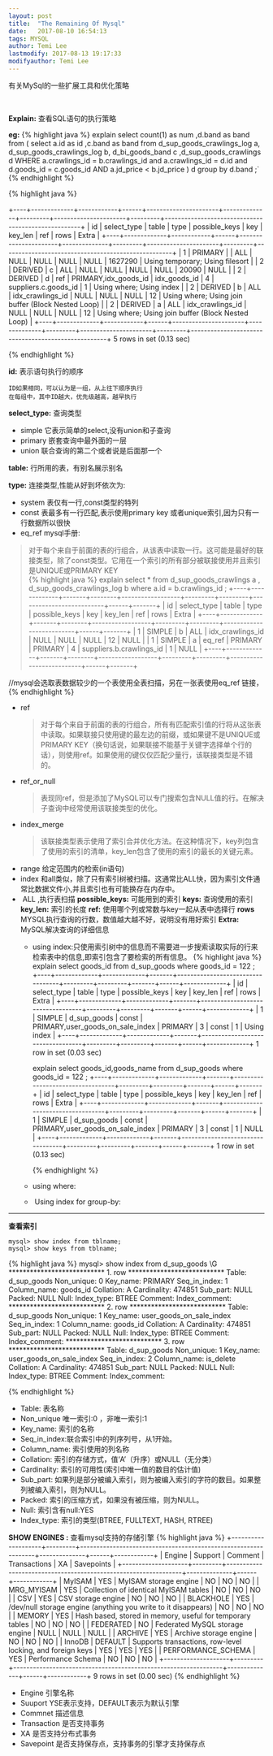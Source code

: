 ```yaml
---
layout: post
title:  "The Remaining Of Mysql"
date:   2017-08-10 16:54:13
tags: MYSQL
author: Temi Lee
lastmodify: 2017-08-13 19:17:33
modifyauthor: Temi Lee
---
```


有关MySql的一些扩展工具和优化策略

<br/>

**Explain:** 查看SQL语句的执行策略

**eg:** 
{% highlight java %}
explain select count(1) as num ,d.band as band from (  select a.id as id ,c.band as band from d_sup_goods_crawlings_log a,         d_sup_goods_crawlings_log b,         d_bi_goods_band c ,d_sup_goods_crawlings d          WHERE  a.crawlings_id = b.crawlings_id and a.crawlings_id = d.id and d.goods_id = c.goods_id   AND a.jd_price < b.jd_price           ) d group by d.band ;`
{% endhighlight %}

{% highlight java %}

+----+-------------+------------+------+----------------------+--------------+---------+----------------------+---------+----------------------------------------------------+
| id | select_type | table      | type | possible_keys        | key          | key_len | ref                  | rows    | Extra                                              |
+----+-------------+------------+------+----------------------+--------------+---------+----------------------+---------+----------------------------------------------------+
|  1 | PRIMARY     | <derived2> | ALL  | NULL                 | NULL         | NULL    | NULL                 | 1627290 | Using temporary; Using filesort                    |
|  2 | DERIVED     | c          | ALL  | NULL                 | NULL         | NULL    | NULL                 |   20090 | NULL                                               |
|  2 | DERIVED     | d          | ref  | PRIMARY,idx_goods_id | idx_goods_id | 4       | suppliers.c.goods_id |       1 | Using where; Using index                           |
|  2 | DERIVED     | b          | ALL  | idx_crawlings_id     | NULL         | NULL    | NULL                 |      12 | Using where; Using join buffer (Block Nested Loop) |
|  2 | DERIVED     | a          | ALL  | idx_crawlings_id     | NULL         | NULL    | NULL                 |      12 | Using where; Using join buffer (Block Nested Loop) |
+----+-------------+------------+------+----------------------+--------------+---------+----------------------+---------+----------------------------------------------------+
5 rows in set (0.13 sec)
 
{% endhighlight %}

**﻿id:** 表示语句执行的顺序

    ID如果相同，可以认为是一组，从上往下顺序执行
    在每组中，其中ID越大，优先级越高，越早执行

**select_type:** 查询类型
- ﻿simple 它表示简单的select,没有union和子查询
- ﻿primary 嵌套查询中最外面的一层
- ﻿union ﻿联合查询的第二个或者说是后面那一个

**﻿table:** 行所用的表，有别名展示别名

**﻿type:** ﻿连接类型,性能从好到坏依次为:
- ﻿system 表仅有一行,const类型的特列
- ﻿const 表最多有一行匹配,表示使用﻿primary key 或者unique索引,因为只有一行数据所以很快
- ﻿eq_ref mysql手册: 
> ﻿对于每个来自于前面的表的行组合，从该表中读取一行。这可能是最好的联接类型，除了const类型。它用在一个索引的所有部分被联接使用并且索引是UNIQUE或PRIMARY KEY<br/>
   {% highlight java %}
   explain select * from d_sup_goods_crawlings a , d_sup_goods_crawlings_log b  where a.id = b.crawlings_id ;
   +----+-------------+-------+--------+------------------+---------+---------+--------------------------+------+-------+
   | id | select_type | table | type   | possible_keys    | key     | key_len | ref                      | rows | Extra |
   +----+-------------+-------+--------+------------------+---------+---------+--------------------------+------+-------+
   |  1 | SIMPLE      | b     | ALL    | idx_crawlings_id | NULL    | NULL    | NULL                     |   12 | NULL  |
   |  1 | SIMPLE      | a     | eq_ref | PRIMARY          | PRIMARY | 4       | suppliers.b.crawlings_id |    1 | NULL  |
   +----+-------------+-------+--------+------------------+---------+---------+--------------------------+------+-------+
   
   //mysql会选取表数据较少的一个表使用全表扫描，另在一张表使用eq_ref 链接，
   {% endhighlight %}
- ﻿ref 
   > ﻿对于每个来自于前面的表的行组合，所有有匹配索引值的行将从这张表中读取。如果联接只使用键的最左边的前缀，或如果键不是UNIQUE或PRIMARY KEY（换句话说，如果联接不能基于关键字选择单个行的话），则使用ref。如果使用的键仅仅匹配少量行，该联接类型是不错的。
- ﻿ref_or_null
   > 表现同﻿ref，但是添加了MySQL可以专门搜索包含NULL值的行。在解决子查询中经常使用该联接类型的优化。
- ﻿index_merge
   > ﻿该联接类型表示使用了索引合并优化方法。在这种情况下，key列包含了使用的索引的清单，key_len包含了使用的索引的最长的关键元素。
- ﻿range ﻿给定范围内的检索(in语句)
- ﻿index 和all类似，﻿除了只有索引树被扫描。这通常比ALL快，因为索引文件通常比数据文件小,并且索引也有可能换存在内存中。
- ﻿ ALL ,执行表扫描
**﻿possible_keys:** 可能用到的索引
**﻿keys:** 查询使用的索引
**﻿key_len:** 索引的长度
**﻿ref:** ﻿使用哪个列或常数与key一起从表中选择行
**﻿rows** ﻿MYSQL执行查询的行数，﻿数值越大越不好，说明没有用好索引
**﻿Extra:** ﻿MySQL解决查询的详细信息
    - ﻿using index:﻿只使用索引树中的信息而不需要进一步搜索读取实际的行来检索表中的信息,即索引包含了要检索的所有信息。
       {% highlight java %}
       explain select goods_id  from d_sup_goods where goods_id = 122 ;
       +----+-------------+-------------+-------+----------------------------------+---------+---------+-------+------+-------------+
       | id | select_type | table       | type  | possible_keys                    | key     | key_len | ref   | rows | Extra       |
       +----+-------------+-------------+-------+----------------------------------+---------+---------+-------+------+-------------+
       |  1 | SIMPLE      | d_sup_goods | const | PRIMARY,user_goods_on_sale_index | PRIMARY | 3       | const |    1 | Using index |
       +----+-------------+-------------+-------+----------------------------------+---------+---------+-------+------+-------------+
       1 row in set (0.03 sec)
       
       explain select goods_id,goods_name  from d_sup_goods where goods_id = 122 ;
       +----+-------------+-------------+-------+----------------------------------+---------+---------+-------+------+-------+
       | id | select_type | table       | type  | possible_keys                    | key     | key_len | ref   | rows | Extra |
       +----+-------------+-------------+-------+----------------------------------+---------+---------+-------+------+-------+
       |  1 | SIMPLE      | d_sup_goods | const | PRIMARY,user_goods_on_sale_index | PRIMARY | 3       | const |    1 | NULL  |
       +----+-------------+-------------+-------+----------------------------------+---------+---------+-------+------+-------+
       1 row in set (0.13 sec)
       
       {% endhighlight %}

    - ﻿using where:
    - ﻿ Using index for group-by:
    
    
***

**﻿查看索引**

    mysql> show index from tblname;
    mysql> show keys from tblname;

{% highlight java %}
    mysql> show index from d_sup_goods \G
    *************************** 1. row ***************************
            Table: d_sup_goods
       Non_unique: 0
         Key_name: PRIMARY
     Seq_in_index: 1
      Column_name: goods_id
        Collation: A
      Cardinality: 474851
         Sub_part: NULL
           Packed: NULL
             Null:
       Index_type: BTREE
          Comment:
    Index_comment:  
    *************************** 2. row ***************************
            Table: d_sup_goods
       Non_unique: 1
         Key_name: user_goods_on_sale_index
     Seq_in_index: 1
      Column_name: goods_id
        Collation: A
      Cardinality: 474851
         Sub_part: NULL
           Packed: NULL
             Null:
       Index_type: BTREE
          Comment:
    Index_comment:
    *************************** 3. row ***************************
            Table: d_sup_goods
       Non_unique: 1
         Key_name: user_goods_on_sale_index
     Seq_in_index: 2
      Column_name: is_delete
        Collation: A
      Cardinality: 474851
         Sub_part: NULL
           Packed: NULL
             Null:
       Index_type: BTREE
          Comment:
    Index_comment:

{% endhighlight %}

- ﻿Table: 表名称
-  Non_unique 唯一索引:0 ，非唯一索引:1
- ﻿Key_name: ﻿索引的名称
- ﻿Seq_in_index:﻿联合索引中的列序列号，从1开始。
- ﻿Column_name: 索引使用的列名称
- ﻿Collation: 索引的存储方式，﻿值‘A’（升序）或NULL（无分类）
- ﻿Cardinality: 索引的可用性(﻿索引中唯一值的数目的估计值)
- ﻿Sub_part: 如果列是部分被编入索引，﻿则为被编入索引的字符的数目。如果整列被编入索引，则为NULL。
- ﻿Packed: 索引的压缩方式，﻿如果没有被压缩，则为NULL。
- ﻿Null: 索引含有null:﻿YES
- ﻿Index_type: 索引的类型(﻿BTREE, FULLTEXT, HASH, RTREE)

**SHOW ENGINES :** 查看mysql支持的存储引擎
{% highlight java %}
    +--------------------+---------+----------------------------------------------------------------+--------------+------+------------+
    | Engine             | Support | Comment                                                        | Transactions | XA   | Savepoints |
    +--------------------+---------+----------------------------------------------------------------+--------------+------+------------+
    | MyISAM             | YES     | MyISAM storage engine                                          | NO           | NO   | NO         |
    | MRG_MYISAM         | YES     | Collection of identical MyISAM tables                          | NO           | NO   | NO         |
    | CSV                | YES     | CSV storage engine                                             | NO           | NO   | NO         |
    | BLACKHOLE          | YES     | /dev/null storage engine (anything you write to it disappears) | NO           | NO   | NO         |
    | MEMORY             | YES     | Hash based, stored in memory, useful for temporary tables      | NO           | NO   | NO         |
    | FEDERATED          | NO      | Federated MySQL storage engine                                 | NULL         | NULL | NULL       |
    | ARCHIVE            | YES     | Archive storage engine                                         | NO           | NO   | NO         |
    | InnoDB             | DEFAULT | Supports transactions, row-level locking, and foreign keys     | YES          | YES  | YES        |
    | PERFORMANCE_SCHEMA | YES     | Performance Schema                                             | NO           | NO   | NO         |
    +--------------------+---------+----------------------------------------------------------------+--------------+------+------------+
    9 rows in set (0.00 sec)
{% endhighlight %}

- Engine 引擎名称
- Suuport YSE表示支持，DEFAULT表示为默认引擎
- Commnet 描述信息
- Transaction  是否支持事务
- XA 是否支持分布式事务
- Savepoint 是否支持保存点，支持事务的引擎才支持保存点


